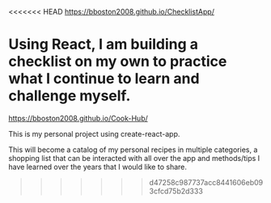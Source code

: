 <<<<<<< HEAD
https://bboston2008.github.io/ChecklistApp/

Using React, I am building a checklist on my own to practice what I continue to learn and challenge myself.
=======
https://bboston2008.github.io/Cook-Hub/

This is my personal project using create-react-app.

This will become a catalog of my personal recipes in multiple categories, a shopping list that can be interacted with all over the app and methods/tips I have learned over the years that I would like to share.
>>>>>>> d47258c987737acc8441606eb093cfcd75b2d333
